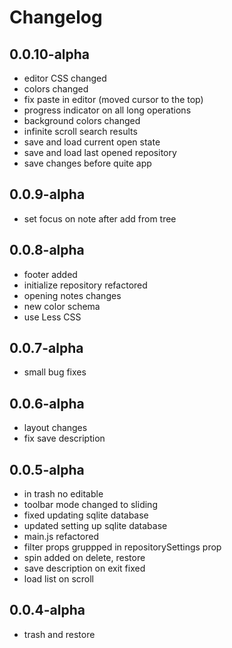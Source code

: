 # Changelog


## 0.0.10-alpha

- editor CSS changed
- colors changed
- fix paste in editor (moved cursor to the top)
- progress indicator on all long operations
- background colors changed
- infinite scroll search results
- save and load current open state
- save and load last opened repository
- save changes before quite app


## 0.0.9-alpha

- set focus on note after add from tree


## 0.0.8-alpha

- footer added
- initialize repository refactored
- opening notes changes
- new color schema
- use Less CSS


## 0.0.7-alpha

- small bug fixes


## 0.0.6-alpha

- layout changes
- fix save description


## 0.0.5-alpha

- in trash no editable  
- toolbar mode changed to sliding
- fixed updating sqlite database
- updated setting up sqlite database
- main.js refactored
- filter props gruppped in repositorySettings prop
- spin added on delete, restore
- save description on exit fixed
- load list on scroll


## 0.0.4-alpha

- trash and restore
